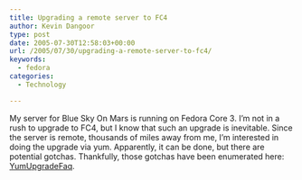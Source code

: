 ```yaml
---
title: Upgrading a remote server to FC4
author: Kevin Dangoor
type: post
date: 2005-07-30T12:58:03+00:00
url: /2005/07/30/upgrading-a-remote-server-to-fc4/
keywords:
  - fedora
categories:
  - Technology

---
```

My server for Blue Sky On Mars is running on Fedora Core 3. I&#8217;m not in a rush to upgrade to FC4, but I know that such an upgrade is inevitable. Since the server is remote, thousands of miles away from me, I&#8217;m interested in doing the upgrade via yum. Apparently, it can be done, but there are potential gotchas. Thankfully, those gotchas have been enumerated here: [YumUpgradeFaq][1].

 [1]: http://fedoraproject.org/wiki/YumUpgradeFaq